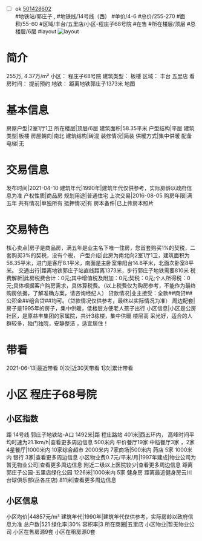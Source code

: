 - [ ] ok [501428602](https://bj.5i5j.com/ershoufang/501428602.html)  
 #地铁站/郭庄子 ,  #地铁线/14号线（西）
#单价/4-6 #总价/255-270 #面积/55-60   #区域/丰台/五里店/小区-程庄子68号院 #在售 #所在楼层/顶层 #总楼层/6层 #layout 
![layout](http://image2a.5i5j.com/bdir/layout/0614ecaa35f24c69a1f5a32d2faf1ca4.jpg_P5.jpg) 
# 简介 
 255万,  4.37万/m² 
小区： 程庄子68号院
建筑类型： 板楼
区域： 丰台 五里店
看房时间： 提前预约
地铁： 距离地铁郭庄子1373米 地图
# 基本信息 
 房屋户型|2室1厅1卫
所在楼层|顶层/6层
建筑面积|58.35平米
户型结构|平层
建筑类型|板楼
房屋朝向|南北
建筑结构|砖混
装修情况|简装
供暖方式|集中供暖
配备电梯|无
# 交易信息 
 发布时间|2021-04-10
建筑年代|1990年|建筑年代仅供参考，实际房龄以政府信息为准
产权性质|商品房
规划用途|普通住宅
上次交易|2016-08-05
购房年限|满五年
共有情况|单独所有
抵押情况|有
房本备件|已上传房本照片
# 交易特色 
 核心卖点|房子是商品房，满五年是业主名下唯一住房，您首套购买1%的契税，二套购买3%的契税，没有个税，
户型介绍|此房为南北向2室1厅1卫，建筑面积为58.35平米，进门是客厅8.1平米，南面是主卧室带阳台14.8平米，北面次卧室8平米。
交通出行|距离地铁郭庄子站直线距离1373米，步行郭庄子地铁需要810米
税费解析|此房税费合计：0元;其中增值税及附加：0元;契税：0元;个人所得税：0元;具体根据客户购房需求，具体算税费。（以上税费仅为购房参考，不能作为最终购房依据，了解准确方案，请咨询经纪人）
贷款情况|业主接受：全款##商贷##公积金##组合贷##均可。（贷款情况仅供参考，最终以实际情况为准）
周边配套|房子是1995年的房子，集中供暖，低楼层方便老人孩子出行
小区信息|小区是公房社区，是原益丰集团的家属院，共计3栋楼，集中供暖 楼层高 采光好，适合的人群较多，独门独院，安静整洁 ，适宜居住！
# 带看 
 2021-06-13|最近带看	 0|次|近30天带看	 1|次|累计带看
# 小区 程庄子68号院
## 小区指数 
 距 14号线 郭庄子地铁站-A口 1492米|距 程庄路站 401米|西五环内， 高峰时间平均时速为21.1km/h|查看更多周边信息
500米内 平价餐厅19家
中档餐厅3家 ，2家4星餐厅|1000米内 10家综合超市
2000米内 7家商场|500米内 药店 5家
1000米内 银行 3家|查看更多周边信息
小区物业费0.7元/平米/月|1997年建成|物业公司为暂无物业公司|查看更多周边信息
附近二级以上医院较少|查看更多周边信息
距离 郭庄子公园-五里店绿化公园 1226米|1000米内 5家 健身房
距离最近健身房云川台球俱乐部(岳各庄店) 811米|查看更多周边信息
## 小区信息 
 小区均价|44857元/m²
建筑年代|1990年|建筑年代仅供参考，实际房龄以政府信息为准
总户数|521
绿化率|30%
容积率|3
所在商圈|五里店
小区物业|暂无物业公司
小区在售房源9套
小区在租房源0套
